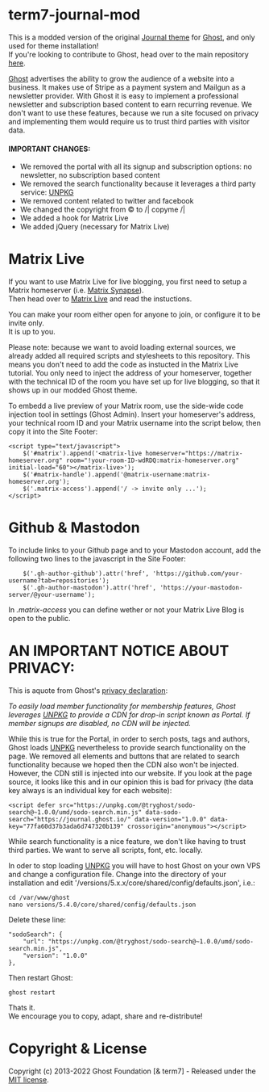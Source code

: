 # term7-journal-mod

This is a modded version of the original [Journal theme](https://github.com/tryghost/journal) for [Ghost](https://github.com/tryghost/ghost/), and only used for theme installation!<br>
If you're looking to contribute to Ghost, head over to the main repository [here](https://github.com/TryGhost/Themes).

[Ghost](https://github.com/tryghost/ghost/) advertises the ability to grow the audience of a website into a business. It makes use of Stripe as a payment system and Mailgun as a newsletter provider. With Ghost it is easy to implement a professional newsletter and subscription based content to earn recurring revenue. We don't want to use these features, because we run a site focused on privacy and implementing them would require us to trust third parties with visitor data.

#### IMPORTANT CHANGES:

- We removed the portal with all its signup and subscription options: no newsletter, no subscription based content
- We removed the search functionality because it leverages a third party service: [UNPKG](https://unpkg.com)
- We removed content related to twitter and facebook
- We changed the copyright from © to /| copyme /|
- We added a hook for Matrix Live
- We added jQuery (necessary for Matrix Live)


# Matrix Live

If you want to use Matrix Live for live blogging, you first need to setup a Matrix homeserver (i.e. [Matrix Synapse](https://github.com/matrix-org/synapse)).<br>
Then head over to [Matrix Live](https://live.hello-matrix.net/) and read the instuctions.

You can make your room either open for anyone to join, or configure it to be invite only.<br>
It is up to you.

Please note: because we want to avoid loading external sources, we already added all required scripts and stylesheets to this repository. This means you don't need to add the code as instucted in the Matrix Live tutorial. You only need to inject the address of your homeserver, together with the technical ID of the room you have set up for live blogging, so that it shows up in our modded Ghost theme.

To embedd a live preview of your Matrix room, use the side-wide code injection tool in settings (Ghost Admin). Insert your homeserver's address, your technical room ID and your Matrix username into the script below, then copy it into the Site Footer:

```
<script type="text/javascript">
    $('#matrix').append('<matrix-live homeserver="https://matrix-homeserver.org" room="!your-room-ID-wdRDQ:matrix-homeserver.org" initial-load="60"></matrix-live>');
    $('#matrix-handle').append('@matrix-username:matrix-homeserver.org');
    $('.matrix-access').append('/ -> invite only ...');
</script>
```

# Github & Mastodon

To include links to your Github page and to your Mastodon account, add the following two lines to the javascript in the Site Footer:

```
    $('.gh-author-github').attr('href', 'https://github.com/your-username?tab=repositories');
    $('.gh-author-mastodon').attr('href', 'https://your-mastodon-server/@your-username');
```

In <i>.matrix-access</i> you can define wether or not your Matrix Live Blog is open to the public.

# AN IMPORTANT NOTICE ABOUT PRIVACY:

This is aquote from Ghost's [privacy declaration](https://github.com/TryGhost/Ghost/blob/main/PRIVACY.md):

<em>To easily load member functionality for membership features, Ghost leverages [UNPKG](https://unpkg.com) to provide a CDN for drop-in script known as Portal. If member signups are disabled, no CDN will be injected.</em>

While this is true for the Portal, in order to serch posts, tags and authors, Ghost loads [UNPKG](https://unpkg.com) nevertheless to provide search functionality on the page. We removed all elements and buttons that are related to search functionality because we hoped then the CDN also won't be injected. However, the CDN still is injected into our website. If you look at the page source, it looks like this and in our opinion this is bad for privacy (the data key always is an individual key for each website):


```
<script defer src="https://unpkg.com/@tryghost/sodo-search@~1.0.0/umd/sodo-search.min.js" data-sodo-search="https://journal.ghost.io/" data-version="1.0.0" data-key="77fa60d37b3ada6d747320b139" crossorigin="anonymous"></script>
```

While search functionality is a nice feature, we don't like having to trust third parties. We want to serve all scripts, font, etc. locally.

In oder to stop loading [UNPKG](https://unpkg.com) you will have to host Ghost on your own VPS and change a configuration file.
Change into the directory of your installation and edit '/versions/5.x.x/core/shared/config/defaults.json', i.e.:

`cd /var/www/ghost`<br>
`nano versions/5.4.0/core/shared/config/defaults.json`

Delete these line:

```
"sodoSearch": {
    "url": "https://unpkg.com/@tryghost/sodo-search@~1.0.0/umd/sodo-search.min.js",
    "version": "1.0.0"
},
```

Then restart Ghost:

`ghost restart`

Thats it.<br>
We encourage you to copy, adapt, share and re-distribute!

# Copyright & License

Copyright (c) 2013-2022 Ghost Foundation [& term7] - Released under the [MIT license](LICENSE).
